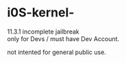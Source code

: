# i0S-kernel-
11.3.1 incomplete jailbreak  
only for Devs / must have Dev Account. 

not intented for general public use. 
